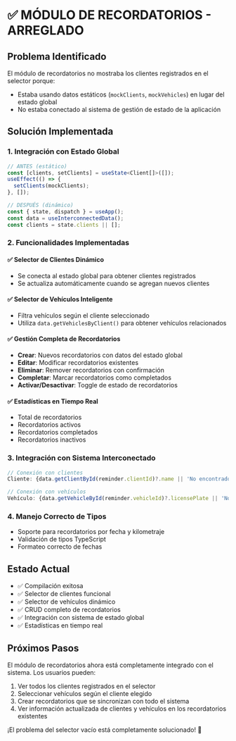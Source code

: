 # ✅ MÓDULO DE RECORDATORIOS - ARREGLADO

## Problema Identificado
El módulo de recordatorios no mostraba los clientes registrados en el selector porque:
- Estaba usando datos estáticos (`mockClients`, `mockVehicles`) en lugar del estado global
- No estaba conectado al sistema de gestión de estado de la aplicación

## Solución Implementada

### 1. Integración con Estado Global
```typescript
// ANTES (estático)
const [clients, setClients] = useState<Client[]>([]);
useEffect(() => {
  setClients(mockClients);
}, []);

// DESPUÉS (dinámico)
const { state, dispatch } = useApp();
const data = useInterconnectedData();
const clients = state.clients || [];
```

### 2. Funcionalidades Implementadas

#### ✅ Selector de Clientes Dinámico
- Se conecta al estado global para obtener clientes registrados
- Se actualiza automáticamente cuando se agregan nuevos clientes

#### ✅ Selector de Vehículos Inteligente
- Filtra vehículos según el cliente seleccionado
- Utiliza `data.getVehiclesByClient()` para obtener vehículos relacionados

#### ✅ Gestión Completa de Recordatorios
- **Crear**: Nuevos recordatorios con datos del estado global
- **Editar**: Modificar recordatorios existentes
- **Eliminar**: Remover recordatorios con confirmación
- **Completar**: Marcar recordatorios como completados
- **Activar/Desactivar**: Toggle de estado de recordatorios

#### ✅ Estadísticas en Tiempo Real
- Total de recordatorios
- Recordatorios activos
- Recordatorios completados  
- Recordatorios inactivos

### 3. Integración con Sistema Interconectado
```typescript
// Conexión con clientes
Cliente: {data.getClientById(reminder.clientId)?.name || 'No encontrado'}

// Conexión con vehículos  
Vehículo: {data.getVehicleById(reminder.vehicleId)?.licensePlate || 'No encontrado'}
```

### 4. Manejo Correcto de Tipos
- Soporte para recordatorios por fecha y kilometraje
- Validación de tipos TypeScript
- Formateo correcto de fechas

## Estado Actual
- ✅ Compilación exitosa
- ✅ Selector de clientes funcional
- ✅ Selector de vehículos dinámico
- ✅ CRUD completo de recordatorios
- ✅ Integración con sistema de estado global
- ✅ Estadísticas en tiempo real

## Próximos Pasos
El módulo de recordatorios ahora está completamente integrado con el sistema. Los usuarios pueden:
1. Ver todos los clientes registrados en el selector
2. Seleccionar vehículos según el cliente elegido
3. Crear recordatorios que se sincronizan con todo el sistema
4. Ver información actualizada de clientes y vehículos en los recordatorios existentes

¡El problema del selector vacío está completamente solucionado! 🎉

